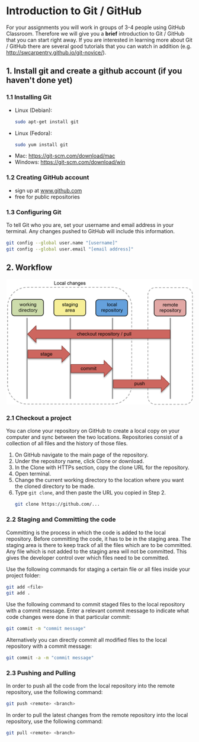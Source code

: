 # Introduction to Git / GitHub

For your assignments you will work in groups of 3-4 people using GitHub Classroom. Therefore we will give you a **brief** introduction to Git / GitHub that you can start right away.
If you are interested in learning more about Git / GitHub there are several good tutorials that you can watch in addition (e.g. http://swcarpentry.github.io/git-novice/).

## 1. Install git and create a github account (if you haven't done yet)

### 1.1 Installing Git

- Linux (Debian):
  ```sh
  sudo apt-get install git
  ```
- Linux (Fedora):
  ```sh
  sudo yum install git
  ```
- Mac: https://git-scm.com/download/mac  
- Windows: https://git-scm.com/download/win

### 1.2 Creating GitHub account

- sign up at www.github.com
- free for public repositories

### 1.3 Configuring Git

To tell Git who you are, set your username and email address in your terminal. Any changes pushed to GitHub will include this information.

```sh
git config --global user.name "[username]"
git config --global user.email "[email address]"
```


## 2. Workflow

![](git.png)

### 2.1 Checkout a project

You can clone your repository on GitHub to create a local copy on your computer and sync between the two locations. Repositories consist of a collection of all files and the history of those files.

1. On GitHub navigate to the main page of the repository.
2. Under the repository name, click Clone or download.
3. In the Clone with HTTPs section, copy the clone URL for the
repository.
4. Open terminal.
5. Change the current working directory to the location where you want the cloned directory to be made.
6. Type `git clone`, and then paste the URL you copied in Step 2.
   ```sh
   git clone https://github.com/...
   ```

### 2.2 Staging and Committing the code

Committing is the process in which the code is added to the local repository. Before committing the code, it has to be in the staging area. The staging area is there to keep track of all the files which are to be committed.
Any file which is not added to the staging area will not be committed. This gives the developer control over which files need to be committed.

Use the following commands for staging a certain file or all files inside your project folder:
```sh
git add <file>
git add .
```

Use the following command to commit staged files to the local repository with a commit message. Enter a relevant commit message to indicate what code changes were done in that particular commit:
```sh
git commit -m "commit message"
```

Alternatively you can directly commit all modified files to the local repository with a commit message:
```sh
git commit -a -m "commit message"
```

### 2.3 Pushing and Pulling

In order to push all the code from the local repository into the remote repository, use the following command:
```sh
git push <remote> <branch>
```

In order to pull the latest changes from the remote repository into the local repository, use the following command:
```sh
git pull <remote> <branch>
```

